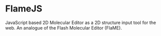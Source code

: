 # FlameJS
JavaScript based 2D Molecular Editor as a 2D structure input tool for the web. An analogue of the Flash Molecular Editor (FlaME).
